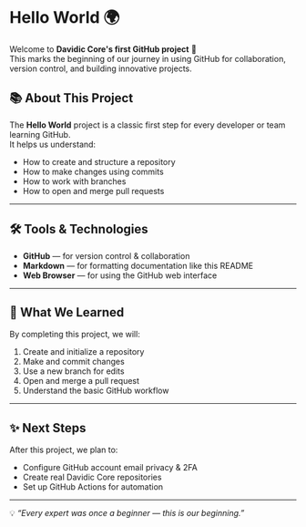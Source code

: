 # Hello World 🌍

Welcome to **Davidic Core's first GitHub project** 🚀  
This marks the beginning of our journey in using GitHub for collaboration, version control, and building innovative projects.

## 📚 About This Project
The **Hello World** project is a classic first step for every developer or team learning GitHub.  
It helps us understand:
- How to create and structure a repository
- How to make changes using commits
- How to work with branches
- How to open and merge pull requests
---
## 🛠 Tools & Technologies
- **GitHub** — for version control & collaboration  
- **Markdown** — for formatting documentation like this README  
- **Web Browser** — for using the GitHub web interface
---

## 🧠 What We Learned
By completing this project, we will:
1. Create and initialize a repository  
2. Make and commit changes  
3. Use a new branch for edits  
4. Open and merge a pull request  
5. Understand the basic GitHub workflow
---

## ✨ Next Steps
After this project, we plan to:
- Configure GitHub account email privacy & 2FA  
- Create real Davidic Core repositories  
- Set up GitHub Actions for automation

---

💡 _“Every expert was once a beginner — this is our beginning.”_
